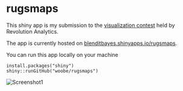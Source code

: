 rugsmaps
========

This shiny app is my submission to the [visualization contest](http://blog.revolutionanalytics.com/2014/06/contest-prizes-for-best-r-user-groups-plot.html) held by Revolution Analytics.

The app is currently hosted on [blenditbayes.shinyapps.io/rugsmaps](https://blenditbayes.shinyapps.io/rugsmaps/).

You can run this app locally on your machine

```
install.packages("shiny")
shiny::runGitHub("woobe/rugsmaps")
```

![Screenshot1](https://raw.githubusercontent.com/woobe/rugsmaps/master/image/rugsmap_screenshot_01.png)
